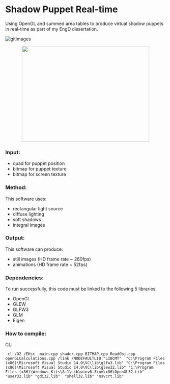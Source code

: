 # Shadow Puppet Real-time

Using OpenGL and summed area tables to produce virtual shadow puppets in real-time as part of my EngD dissertation.

![gitimages](https://user-images.githubusercontent.com/25514442/29090356-3a4a63ae-7c77-11e7-910b-283dbf2e6e5d.png)

<p align="center">
  <img width="400" height="300" src="https://user-images.githubusercontent.com/25514442/29090152-8973a18a-7c76-11e7-9958-47183abe176f.gif">
  </p>
  
  
### Input:
 * quad for puppet position
 * bitmap for puppet texture
 * bitmap for screen texture
 
### Method:
This software uses:
  * rectangular light source
  * diffuse lighting
  * soft shadows
  * integral images
  
### Output:
This software can produce:
  * still images (HD frame rate ~ 260fps)
  * animations (HD frame rate ~ 52fps)

### Dependencies:

To run successfully, this code must be linked to the following 5 libraries.

* OpenGl
* GLEW 
* GLFW3
* GLM
* Eigen

### How to compile:

CL:

     cl /O2 /EHsc  main.cpp shader.cpp BITMAP.cpp ReadObj.cpp openGLCalculations.cpp /link /NODEFAULTLIB:"LIBCMT"  "C:\Program Files (x86)\Microsoft Visual Studio 14.0\VC\lib\glfw3.lib" "C:\Program Files (x86)\Microsoft Visual Studio 14.0\VC\lib\glew32.lib" "C:\Program Files (x86)\Windows Kits\8.1\Lib\winv6.3\um\x86\OpenGL32.Lib"  "user32.lib" "gdi32.lib"  "shell32.lib" "msvcrt.lib" 
